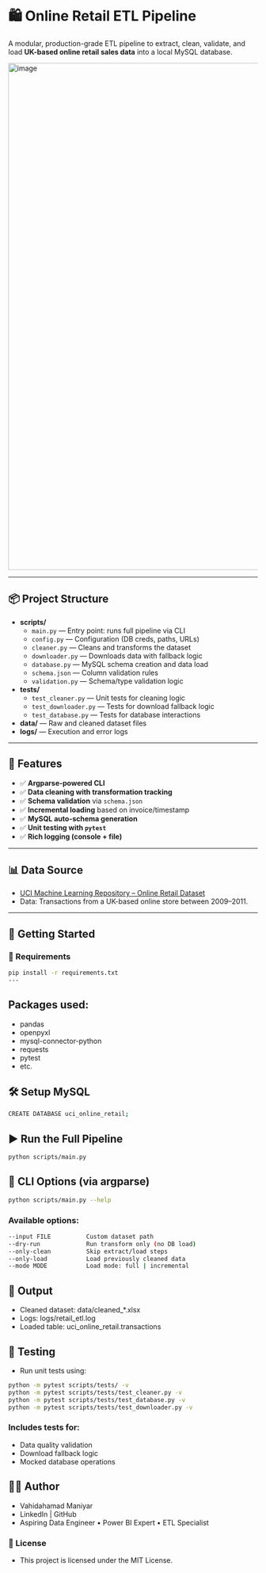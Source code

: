 # 🛍️ Online Retail ETL Pipeline

A modular, production-grade ETL pipeline to extract, clean, validate, and load **UK-based online retail sales data** into a local MySQL database.

<img width="1024" height="1024" alt="image" src="https://github.com/user-attachments/assets/c23fb6ea-7528-425f-9411-f47afb965a42" />

---

## 📦 Project Structure

- **scripts/**
  - `main.py` — Entry point: runs full pipeline via CLI
  - `config.py` — Configuration (DB creds, paths, URLs)
  - `cleaner.py` — Cleans and transforms the dataset
  - `downloader.py` — Downloads data with fallback logic
  - `database.py` — MySQL schema creation and data load
  - `schema.json` — Column validation rules
  - `validation.py` — Schema/type validation logic
- **tests/**
  - `test_cleaner.py` — Unit tests for cleaning logic
  - `test_downloader.py` — Tests for download fallback logic
  - `test_database.py` — Tests for database interactions
- **data/** — Raw and cleaned dataset files
- **logs/** — Execution and error logs

---

## 🚀 Features

- ✅ **Argparse-powered CLI**
- ✅ **Data cleaning with transformation tracking**
- ✅ **Schema validation** via `schema.json`
- ✅ **Incremental loading** based on invoice/timestamp
- ✅ **MySQL auto-schema generation**
- ✅ **Unit testing with `pytest`**
- ✅ **Rich logging (console + file)**

---

## 📊 Data Source

- [UCI Machine Learning Repository – Online Retail Dataset](https://archive.ics.uci.edu/ml/datasets/Online+Retail)  
- Data: Transactions from a UK-based online store between 2009–2011.

---

## 🧪 Getting Started

### 🔧 Requirements

```bash
pip install -r requirements.txt
---
```
## Packages used:

 - pandas
 - openpyxl
 - mysql-connector-python
 - requests
 - pytest
 - etc.

## 🛠️ Setup MySQL
```bash
CREATE DATABASE uci_online_retail;
```
## ▶️ Run the Full Pipeline
```bash
python scripts/main.py
```
## 🧰 CLI Options (via argparse)
```bash
python scripts/main.py --help
```
### Available options:
```bash
--input FILE          Custom dataset path
--dry-run             Run transform only (no DB load)
--only-clean          Skip extract/load steps
--only-load           Load previously cleaned data
--mode MODE           Load mode: full | incremental
```
## 📁 Output
 - Cleaned dataset: data/cleaned_*.xlsx
 - Logs: logs/retail_etl.log
 - Loaded table: uci_online_retail.transactions
## 🧪 Testing
 - Run unit tests using:

```bash
python -m pytest scripts/tests/ -v
python -m pytest scripts/tests/test_cleaner.py -v
python -m pytest scripts/tests/test_database.py -v
python -m pytest scripts/tests/test_downloader.py -v
```

### Includes tests for:
- Data quality validation
- Download fallback logic
- Mocked database operations

## 👨‍💻 Author
  - Vahidahamad Maniyar
  - LinkedIn | GitHub
  - Aspiring Data Engineer • Power BI Expert • ETL Specialist


### 📄 License
  - This project is licensed under the MIT License.



